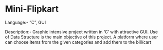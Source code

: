 # Mini-Flipkart

Language:-  “C”, GUI

Description:-  Graphic intensive project written in ‘C’ with attractive GUI. Use of Data Structure is the main objective of this project.
A platform where user can choose items from the given categories and add them to the bill/cart
